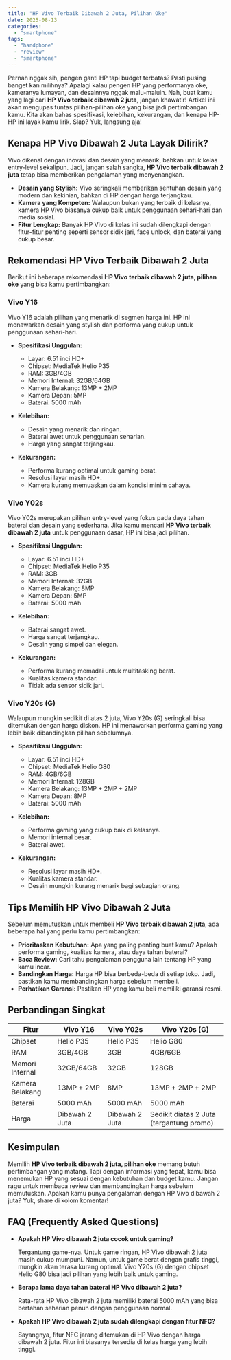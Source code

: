 ```yaml
---
title: "HP Vivo Terbaik Dibawah 2 Juta, Pilihan Oke"
date: 2025-08-13
categories: 
  - "smartphone"
tags: 
  - "handphone"
  - "review"
  - "smartphone"
---
```


Pernah nggak sih, pengen ganti HP tapi budget terbatas? Pasti pusing banget kan milihnya? Apalagi kalau pengen HP yang performanya oke, kameranya lumayan, dan desainnya nggak malu-maluin. Nah, buat kamu yang lagi cari **HP Vivo terbaik dibawah 2 juta**, jangan khawatir! Artikel ini akan mengupas tuntas pilihan-pilihan oke yang bisa jadi pertimbangan kamu. Kita akan bahas spesifikasi, kelebihan, kekurangan, dan kenapa HP-HP ini layak kamu lirik. Siap? Yuk, langsung aja!

## Kenapa HP Vivo Dibawah 2 Juta Layak Dilirik?

Vivo dikenal dengan inovasi dan desain yang menarik, bahkan untuk kelas entry-level sekalipun. Jadi, jangan salah sangka, **HP Vivo terbaik dibawah 2 juta** tetap bisa memberikan pengalaman yang menyenangkan.

- **Desain yang Stylish:** Vivo seringkali memberikan sentuhan desain yang modern dan kekinian, bahkan di HP dengan harga terjangkau.
- **Kamera yang Kompeten:** Walaupun bukan yang terbaik di kelasnya, kamera HP Vivo biasanya cukup baik untuk penggunaan sehari-hari dan media sosial.
- **Fitur Lengkap:** Banyak HP Vivo di kelas ini sudah dilengkapi dengan fitur-fitur penting seperti sensor sidik jari, face unlock, dan baterai yang cukup besar.

## Rekomendasi HP Vivo Terbaik Dibawah 2 Juta

Berikut ini beberapa rekomendasi **HP Vivo terbaik dibawah 2 juta, pilihan oke** yang bisa kamu pertimbangkan:

### Vivo Y16

Vivo Y16 adalah pilihan yang menarik di segmen harga ini. HP ini menawarkan desain yang stylish dan performa yang cukup untuk penggunaan sehari-hari.

- **Spesifikasi Unggulan:**
    
    - Layar: 6.51 inci HD+
    - Chipset: MediaTek Helio P35
    - RAM: 3GB/4GB
    - Memori Internal: 32GB/64GB
    - Kamera Belakang: 13MP + 2MP
    - Kamera Depan: 5MP
    - Baterai: 5000 mAh
- **Kelebihan:**
    
    - Desain yang menarik dan ringan.
    - Baterai awet untuk penggunaan seharian.
    - Harga yang sangat terjangkau.
- **Kekurangan:**
    
    - Performa kurang optimal untuk gaming berat.
    - Resolusi layar masih HD+.
    - Kamera kurang memuaskan dalam kondisi minim cahaya.

### Vivo Y02s

Vivo Y02s merupakan pilihan entry-level yang fokus pada daya tahan baterai dan desain yang sederhana. Jika kamu mencari **HP Vivo terbaik dibawah 2 juta** untuk penggunaan dasar, HP ini bisa jadi pilihan.

- **Spesifikasi Unggulan:**
    
    - Layar: 6.51 inci HD+
    - Chipset: MediaTek Helio P35
    - RAM: 3GB
    - Memori Internal: 32GB
    - Kamera Belakang: 8MP
    - Kamera Depan: 5MP
    - Baterai: 5000 mAh
- **Kelebihan:**
    
    - Baterai sangat awet.
    - Harga sangat terjangkau.
    - Desain yang simpel dan elegan.
- **Kekurangan:**
    
    - Performa kurang memadai untuk multitasking berat.
    - Kualitas kamera standar.
    - Tidak ada sensor sidik jari.

### Vivo Y20s (G)

Walaupun mungkin sedikit di atas 2 juta, Vivo Y20s (G) seringkali bisa ditemukan dengan harga diskon. HP ini menawarkan performa gaming yang lebih baik dibandingkan pilihan sebelumnya.

- **Spesifikasi Unggulan:**
    
    - Layar: 6.51 inci HD+
    - Chipset: MediaTek Helio G80
    - RAM: 4GB/6GB
    - Memori Internal: 128GB
    - Kamera Belakang: 13MP + 2MP + 2MP
    - Kamera Depan: 8MP
    - Baterai: 5000 mAh
- **Kelebihan:**
    
    - Performa gaming yang cukup baik di kelasnya.
    - Memori internal besar.
    - Baterai awet.
- **Kekurangan:**
    
    - Resolusi layar masih HD+.
    - Kualitas kamera standar.
    - Desain mungkin kurang menarik bagi sebagian orang.

## Tips Memilih HP Vivo Dibawah 2 Juta

Sebelum memutuskan untuk membeli **HP Vivo terbaik dibawah 2 juta**, ada beberapa hal yang perlu kamu pertimbangkan:

- **Prioritaskan Kebutuhan:** Apa yang paling penting buat kamu? Apakah performa gaming, kualitas kamera, atau daya tahan baterai?
- **Baca Review:** Cari tahu pengalaman pengguna lain tentang HP yang kamu incar.
- **Bandingkan Harga:** Harga HP bisa berbeda-beda di setiap toko. Jadi, pastikan kamu membandingkan harga sebelum membeli.
- **Perhatikan Garansi:** Pastikan HP yang kamu beli memiliki garansi resmi.

## Perbandingan Singkat

| Fitur | Vivo Y16 | Vivo Y02s | Vivo Y20s (G) |
| --- | --- | --- | --- |
| Chipset | Helio P35 | Helio P35 | Helio G80 |
| RAM | 3GB/4GB | 3GB | 4GB/6GB |
| Memori Internal | 32GB/64GB | 32GB | 128GB |
| Kamera Belakang | 13MP + 2MP | 8MP | 13MP + 2MP + 2MP |
| Baterai | 5000 mAh | 5000 mAh | 5000 mAh |
| Harga | Dibawah 2 Juta | Dibawah 2 Juta | Sedikit diatas 2 Juta (tergantung promo) |

## Kesimpulan

Memilih **HP Vivo terbaik dibawah 2 juta, pilihan oke** memang butuh pertimbangan yang matang. Tapi dengan informasi yang tepat, kamu bisa menemukan HP yang sesuai dengan kebutuhan dan budget kamu. Jangan ragu untuk membaca review dan membandingkan harga sebelum memutuskan. Apakah kamu punya pengalaman dengan HP Vivo dibawah 2 juta? Yuk, share di kolom komentar!

## FAQ (Frequently Asked Questions)

- **Apakah HP Vivo dibawah 2 juta cocok untuk gaming?**
    
    Tergantung game-nya. Untuk game ringan, HP Vivo dibawah 2 juta masih cukup mumpuni. Namun, untuk game berat dengan grafis tinggi, mungkin akan terasa kurang optimal. Vivo Y20s (G) dengan chipset Helio G80 bisa jadi pilihan yang lebih baik untuk gaming.
    
- **Berapa lama daya tahan baterai HP Vivo dibawah 2 juta?**
    
    Rata-rata HP Vivo dibawah 2 juta memiliki baterai 5000 mAh yang bisa bertahan seharian penuh dengan penggunaan normal.
    
- **Apakah HP Vivo dibawah 2 juta sudah dilengkapi dengan fitur NFC?**
    
    Sayangnya, fitur NFC jarang ditemukan di HP Vivo dengan harga dibawah 2 juta. Fitur ini biasanya tersedia di kelas harga yang lebih tinggi.
